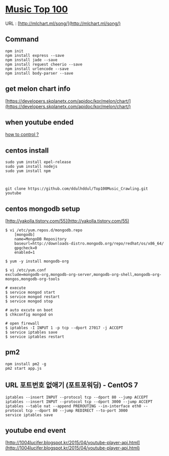 # [Music Top 100](http://mlchart.ml/song/)
URL : [http://mlchart.ml/song/](http://mlchart.ml/song/)

## Command
```linux
npm init
npm install express --save
npm install jade --save
npm install request cheerio --save
npm install urlencode --save
npm install body-parser --save
```

## get melon chart info
[https://developers.skplanetx.com/apidoc/kor/melon/chart/](https://developers.skplanetx.com/apidoc/kor/melon/chart/)

## when youtube ended
[how to control ?](http://stackoverflow.com/questions/24964232/how-to-fire-function-on-embedded-youtube-iframes-end)

## centos install
```linux
sudo yum install epel-release
sudo yum install nodejs
sudo yum install npm



git clone https://github.com/ddulhddul/Top100Music_Crawling.git youtube
```

## centos mongodb setup
[http://yakolla.tistory.com/55](http://yakolla.tistory.com/55)

```linux
$ vi /etc/yum.repos.d/mongodb.repo
    [mongodb]
    name=MongoDB Repository
    baseurl=http://downloads-distro.mongodb.org/repo/redhat/os/x86_64/
    gpgcheck=0
    enabled=1

$ yum -y install mongodb-org

$ vi /etc/yum.conf
exclude=mongodb-org,mongodb-org-server,mongodb-org-shell,mongodb-org-mongos,mongodb-org-tools

# execute
$ service mongod start
$ service mongod restart
$ service mongod stop
 
# auto excute on boot
$ chkconfig mongod on

# open firewall
$ iptables -I INPUT 1 -p tcp --dport 27017 -j ACCEPT
$ service iptables save
$ service iptables restart
```

## pm2
```linux
npm install pm2 -g
pm2 start app.js
```

## URL 포트번호 없애기 (포트포워딩) - CentOS 7
```linux
iptables --insert INPUT --protocol tcp --dport 80 --jump ACCEPT
iptables --insert INPUT --protocol tcp --dport 3000 --jump ACCEPT
iptables --table nat --append PREROUTING --in-interface eth0 --protocol tcp --dport 80 --jump REDIRECT --to-port 3000
service iptables save
```


## youtube end event
[http://1004lucifer.blogspot.kr/2015/04/youtube-player-api.html](http://1004lucifer.blogspot.kr/2015/04/youtube-player-api.html)